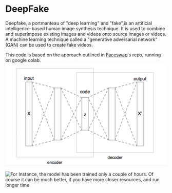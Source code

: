 # DeepFake
Deepfake, a portmanteau of "deep learning" and "fake",is an artificial intelligence-based human image synthesis technique. It is used to combine and superimpose existing images and videos onto source images or videos. A machine learning technique called a "generative adversarial network" (GAN) can be used to create fake videos.

This code is based on the approach outlined in [Faceswap](https://github.com/deepfakes/faceswap)'s repo, running on google colab.
![auto-encoder neural architecture](img/deepfake.png)

![For Instance, the model has been trained only a couple of hours. Of course it can be much better, if you have more closer resources, and run longer time](img/deepfake)
